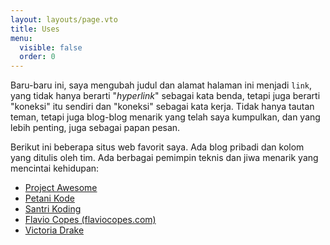 ```yaml
---
layout: layouts/page.vto
title: Uses
menu:
  visible: false
  order: 0
---
```

Baru-baru ini, saya mengubah judul dan alamat halaman ini menjadi `link`, yang tidak hanya berarti "_hyperlink_" sebagai kata benda, tetapi juga berarti "koneksi" itu sendiri dan "koneksi" sebagai kata kerja. Tidak hanya tautan teman, tetapi juga blog-blog menarik yang telah saya kumpulkan, dan yang lebih penting, juga sebagai papan pesan.

Berikut ini beberapa situs web favorit saya. Ada blog pribadi dan kolom yang ditulis oleh tim. Ada berbagai pemimpin teknis dan jiwa menarik yang mencintai kehidupan:

- [Project Awesome](https://project-awesome.org/)
- [Petani Kode](https://www.petanikode.com/)
- [Santri Koding](https://santrikoding.com/)
- [Flavio Copes (flaviocopes.com)](https://flaviocopes.com/)
- [Victoria Drake](https://victoria.dev/)


